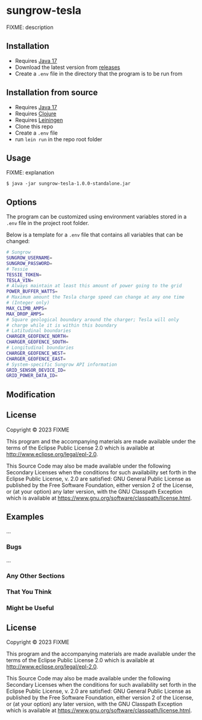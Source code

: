 # sungrow-tesla

FIXME: description

## Installation

- Requires [Java 17](https://www.oracle.com/au/java/technologies/downloads/#java17)
- Download the latest version from [releases](https://github.com/nqeng/tesla-solar-charger/releases)
- Create a `.env` file in the directory that the program is to be run from

## Installation from source

- Requires [Java 17](https://www.oracle.com/au/java/technologies/downloads/#java17)
- Requires [Clojure](https://clojure.org/guides/install_clojure)
- Requires [Leiningen](https://leiningen.org/)
- Clone this repo
- Create a `.env` file
- run `lein run` in the repo root folder

## Usage

FIXME: explanation

    $ java -jar sungrow-tesla-1.0.0-standalone.jar

## Options

The program can be customized using environment variables stored in a `.env` file in the project root folder.

Below is a template for a `.env` file that contains all variables that can be changed:

```bash
# Sungrow
SUNGROW_USERNAME=
SUNGROW_PASSWORD=
# Tessie
TESSIE_TOKEN=
TESLA_VIN=
# Always maintain at least this amount of power going to the grid
POWER_BUFFER_WATTS=
# Maximum amount the Tesla charge speed can change at any one time
# (Integer only)
MAX_CLIMB_AMPS=
MAX_DROP_AMPS=
# Square geological boundary around the charger; Tesla will only
# charge while it is within this boundary
# Latitudinal boundaries
CHARGER_GEOFENCE_NORTH=
CHARGER_GEOFENCE_SOUTH=
# Longitudinal boundaries
CHARGER_GEOFENCE_WEST=
CHARGER_GEOFENCE_EAST=
# System-specific Sungrow API information
GRID_SENSOR_DEVICE_ID=
GRID_POWER_DATA_ID=
```

## Modification

## License

Copyright © 2023 FIXME

This program and the accompanying materials are made available under the
terms of the Eclipse Public License 2.0 which is available at
http://www.eclipse.org/legal/epl-2.0.

This Source Code may also be made available under the following Secondary
Licenses when the conditions for such availability set forth in the Eclipse
Public License, v. 2.0 are satisfied: GNU General Public License as published by
the Free Software Foundation, either version 2 of the License, or (at your
option) any later version, with the GNU Classpath Exception which is available
at https://www.gnu.org/software/classpath/license.html.

## Examples

...

### Bugs

...

### Any Other Sections
### That You Think
### Might be Useful

## License

Copyright © 2023 FIXME

This program and the accompanying materials are made available under the
terms of the Eclipse Public License 2.0 which is available at
http://www.eclipse.org/legal/epl-2.0.

This Source Code may also be made available under the following Secondary
Licenses when the conditions for such availability set forth in the Eclipse
Public License, v. 2.0 are satisfied: GNU General Public License as published by
the Free Software Foundation, either version 2 of the License, or (at your
option) any later version, with the GNU Classpath Exception which is available
at https://www.gnu.org/software/classpath/license.html.
